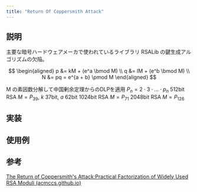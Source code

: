 ```yaml
---
title: "Return Of Coppersmith Attack"
---
```


## 説明

主要な暗号ハードウェアメーカで使われているライブラリ RSALib の鍵生成アルゴリズムの欠陥。

$$
\begin{aligned}
p &= kM + (e^a \bmod M) \\
q &= lM + (e^b \bmod M) \\
N &= pq = e^{a + b} \pmod M
\end{aligned}
$$

M の素因数分解して中国剰余定理からのDLPを適用
$P_n = 2\cdot 3\cdot\ldots\cdot p_n$
512bit RSA $M = P_{39}$, $k$ 37bit, $a$ 62bit
1024bit RSA $M = P_{71}$
2048bit RSA $M = P_{126}$

## 実装


## 使用例


## 参考

[The Return of Coppersmith's Attack:Practical Factorization of Widely Used RSA Moduli (acmccs.github.io)](https://acmccs.github.io/papers/p1631-nemecA.pdf)

